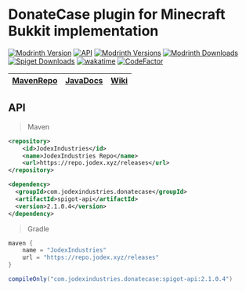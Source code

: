 # DonateCase plugin for Minecraft Bukkit implementation
[![Modrinth Version](https://img.shields.io/modrinth/v/donatecase?label=DonateCase)](https://modrinth.com/plugin/donatecase)
[![API](https://repo.jodex.xyz/api/badge/latest/releases/com/jodexindustries/donatecase/api?color=40c14a&name=API&prefix=v)](https://wiki.jodexindustries.xyz/docs/DonateCase/API/install)
[![Modrinth Versions](https://img.shields.io/modrinth/game-versions/donatecase)](https://modrinth.com/plugin/donatecase)
[![Modrinth Downloads](https://img.shields.io/modrinth/dt/donatecase?label=Modrinth%20downloads)](https://modrinth.com/plugin/donatecase)
[![Spiget Downloads](https://img.shields.io/spiget/downloads/106701?label=Spigot%20downloads)](https://www.spigotmc.org/resources/donatecase.106701/)
[![wakatime](https://wakatime.com/badge/user/829f0c0b-33fd-4885-a87a-8ee676d706fd/project/eaecf335-b19a-4642-9d6c-2637e4a392f5.svg)](https://wakatime.com/badge/user/829f0c0b-33fd-4885-a87a-8ee676d706fd/project/eaecf335-b19a-4642-9d6c-2637e4a392f5)
[![CodeFactor](https://www.codefactor.io/repository/github/jodexx/donatecase/badge)](https://www.codefactor.io/repository/github/jodexx/donatecase)

| [MavenRepo](https://repo.jodex.xyz/#/releases/com/jodexindustries/donatecase/) | [JavaDocs](https://repo.jodex.xyz/javadoc/releases/com/jodexindustries/donatecase/spigot-api/latest) | [Wiki](https://wiki.jodex.xyz/en/docs/2.0.0/DonateCase/API/install) |
|--------------------------------------------------------------------------------|------------------------------------------------------------------------------------------------------|---------------------------------------------------------------------|



## API
> Maven
```xml
<repository>
    <id>JodexIndustries</id>
    <name>JodexIndustries Repo</name>
    <url>https://repo.jodex.xyz/releases</url>
</repository>
```
```xml
<dependency>
  <groupId>com.jodexindustries.donatecase</groupId>
  <artifactId>spigot-api</artifactId>
  <version>2.1.0.4</version>
</dependency>
```
> Gradle
```groovy
maven {
    name = "JodexIndustries"
    url = "https://repo.jodex.xyz/releases"
}
```
```groovy
compileOnly("com.jodexindustries.donatecase:spigot-api:2.1.0.4")
```
